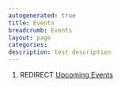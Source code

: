 ```yaml
---
autogenerated: true
title: Events
breadcrumb: Events
layout: page
categories: 
description: test description
---
```


1.  REDIRECT [Upcoming Events](Upcoming_Events )
